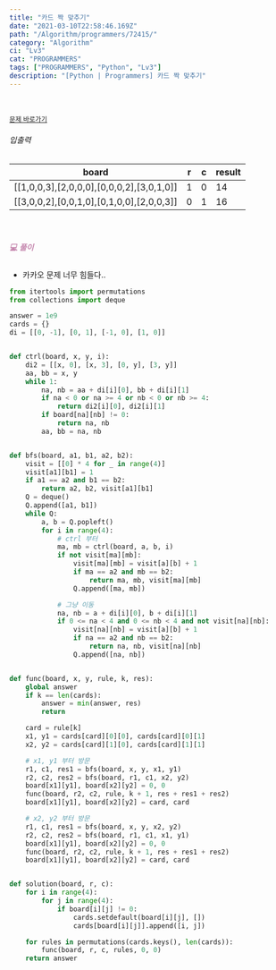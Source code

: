```yaml
---
title: "카드 짝 맞추기"
date: "2021-03-10T22:58:46.169Z"
path: "/Algorithm/programmers/72415/"
category: "Algorithm"
ci: "Lv3"
cat: "PROGRAMMERS"
tags: ["PROGRAMMERS", "Python", "Lv3"]
description: "[Python | Programmers] 카드 짝 맞추기"
---
```


<br />

<a href="https://programmers.co.kr/learn/courses/30/lessons/72415"><small>문제 바로가기</small></a>

###### 입출력

| board                                     | r    | c    | result |
| ----------------------------------------- | ---- | ---- | ------ |
| [[1,0,0,3],[2,0,0,0],[0,0,0,2],[3,0,1,0]] | 1    | 0    | 14     |
| [[3,0,0,2],[0,0,1,0],[0,1,0,0],[2,0,0,3]] | 0    | 1    | 16     |

<br />

##### <h5 style="color:#C587AE;">💻 풀이</h5>

* 카카오 문제 너무 힘들다..

```python
from itertools import permutations
from collections import deque

answer = 1e9
cards = {}
di = [[0, -1], [0, 1], [-1, 0], [1, 0]]


def ctrl(board, x, y, i):
    di2 = [[x, 0], [x, 3], [0, y], [3, y]]
    aa, bb = x, y
    while 1:
        na, nb = aa + di[i][0], bb + di[i][1]
        if na < 0 or na >= 4 or nb < 0 or nb >= 4:
            return di2[i][0], di2[i][1]
        if board[na][nb] != 0:
            return na, nb
        aa, bb = na, nb


def bfs(board, a1, b1, a2, b2):
    visit = [[0] * 4 for _ in range(4)]
    visit[a1][b1] = 1
    if a1 == a2 and b1 == b2:
        return a2, b2, visit[a1][b1]
    Q = deque()
    Q.append([a1, b1])
    while Q:
        a, b = Q.popleft()
        for i in range(4):
            # ctrl 부터
            ma, mb = ctrl(board, a, b, i)
            if not visit[ma][mb]:
                visit[ma][mb] = visit[a][b] + 1
                if ma == a2 and mb == b2:
                    return ma, mb, visit[ma][mb]
                Q.append([ma, mb])

            # 그냥 이동
            na, nb = a + di[i][0], b + di[i][1]
            if 0 <= na < 4 and 0 <= nb < 4 and not visit[na][nb]:
                visit[na][nb] = visit[a][b] + 1
                if na == a2 and nb == b2:
                    return na, nb, visit[na][nb]
                Q.append([na, nb])


def func(board, x, y, rule, k, res):
    global answer
    if k == len(cards):
        answer = min(answer, res)
        return

    card = rule[k]
    x1, y1 = cards[card][0][0], cards[card][0][1]
    x2, y2 = cards[card][1][0], cards[card][1][1]

    # x1, y1 부터 방문
    r1, c1, res1 = bfs(board, x, y, x1, y1)
    r2, c2, res2 = bfs(board, r1, c1, x2, y2)
    board[x1][y1], board[x2][y2] = 0, 0
    func(board, r2, c2, rule, k + 1, res + res1 + res2)
    board[x1][y1], board[x2][y2] = card, card

    # x2, y2 부터 방문
    r1, c1, res1 = bfs(board, x, y, x2, y2)
    r2, c2, res2 = bfs(board, r1, c1, x1, y1)
    board[x1][y1], board[x2][y2] = 0, 0
    func(board, r2, c2, rule, k + 1, res + res1 + res2)
    board[x1][y1], board[x2][y2] = card, card


def solution(board, r, c):
    for i in range(4):
        for j in range(4):
            if board[i][j] != 0:
                cards.setdefault(board[i][j], [])
                cards[board[i][j]].append([i, j])

    for rules in permutations(cards.keys(), len(cards)):
        func(board, r, c, rules, 0, 0)
    return answer
```

<br />


